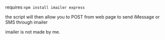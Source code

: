 requires `npm install imailer express`

the script will then allow you to POST from web page to send iMessage or SMS through imailer

imailer is not made by me.
